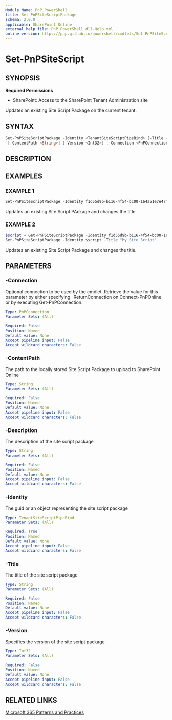 ```yaml
---
Module Name: PnP.PowerShell
title: Set-PnPSiteScriptPackage
schema: 2.0.0
applicable: SharePoint Online
external help file: PnP.PowerShell.dll-Help.xml
online version: https://pnp.github.io/powershell/cmdlets/Set-PnPSiteScriptPackage.html
---
```

 
# Set-PnPSiteScript

## SYNOPSIS

**Required Permissions**

* SharePoint: Access to the SharePoint Tenant Administration site

Updates an existing Site Script Package on the current tenant.

## SYNTAX

```powershell
Set-PnPSiteScriptPackage -Identity <TenantSiteScriptPipeBind> [-Title <String>] [-Description <String>]
 [-ContentPath <String>] [-Version <Int32>] [-Connection <PnPConnection>] [<CommonParameters>]
```

## DESCRIPTION

## EXAMPLES

### EXAMPLE 1
```powershell
Set-PnPSiteScriptPackage -Identity f1d55d9b-b116-4f54-bc00-164a51e7e47f -Title "My Site Script"
```

Updates an existing Site Script PAckage and changes the title.

### EXAMPLE 2
```powershell
$script = Get-PnPSiteScriptPackage -Identity f1d55d9b-b116-4f54-bc00-164a51e7e47f 
Set-PnPSiteScriptPackage -Identity $script -Title "My Site Script"
```

Updates an existing Site Script Package and changes the title.

## PARAMETERS

### -Connection
Optional connection to be used by the cmdlet. Retrieve the value for this parameter by either specifying -ReturnConnection on Connect-PnPOnline or by executing Get-PnPConnection.

```yaml
Type: PnPConnection
Parameter Sets: (All)

Required: False
Position: Named
Default value: None
Accept pipeline input: False
Accept wildcard characters: False
```

### -ContentPath
The path to the locally stored Site Script Package to upload to SharePoint Online

```yaml
Type: String
Parameter Sets: (All)

Required: False
Position: Named
Default value: None
Accept pipeline input: False
Accept wildcard characters: False
```

### -Description
The description of the site script package

```yaml
Type: String
Parameter Sets: (All)

Required: False
Position: Named
Default value: None
Accept pipeline input: False
Accept wildcard characters: False
```

### -Identity
The guid or an object representing the site script package

```yaml
Type: TenantSiteScriptPipeBind
Parameter Sets: (All)

Required: True
Position: Named
Default value: None
Accept pipeline input: False
Accept wildcard characters: False
```

### -Title
The title of the site script package

```yaml
Type: String
Parameter Sets: (All)

Required: False
Position: Named
Default value: None
Accept pipeline input: False
Accept wildcard characters: False
```

### -Version
Specifies the version of the site script package

```yaml
Type: Int32
Parameter Sets: (All)

Required: False
Position: Named
Default value: None
Accept pipeline input: False
Accept wildcard characters: False
```

## RELATED LINKS

[Microsoft 365 Patterns and Practices](https://aka.ms/m365pnp)

